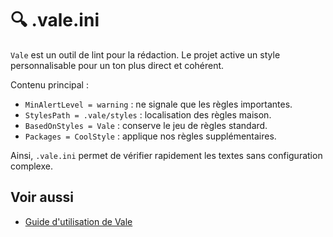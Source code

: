 # 🔍 .vale.ini

`Vale` est un outil de lint pour la rédaction. Le projet active un style personnalisable pour un ton plus direct et cohérent.

Contenu principal :
- `MinAlertLevel = warning` : ne signale que les règles importantes.
- `StylesPath = .vale/styles` : localisation des règles maison.
- `BasedOnStyles = Vale` : conserve le jeu de règles standard.
- `Packages = CoolStyle` : applique nos règles supplémentaires.

Ainsi, `.vale.ini` permet de vérifier rapidement les textes sans configuration complexe.

## Voir aussi

- [Guide d'utilisation de Vale](../guides/qualite-redaction-vale.md)
